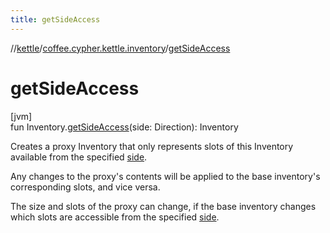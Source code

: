 ```yaml
---
title: getSideAccess
---
```

//[kettle](../../index.html)/[coffee.cypher.kettle.inventory](index.html)/[getSideAccess](get-side-access.html)



# getSideAccess



[jvm]\
fun Inventory.[getSideAccess](get-side-access.html)(side: Direction): Inventory



Creates a proxy Inventory that only represents slots of this Inventory available from the specified [side](get-side-access.html).



Any changes to the proxy's contents will be applied to the base inventory's corresponding slots, and vice versa.



The size and slots of the proxy can change, if the base inventory changes which slots are accessible from the specified [side](get-side-access.html).




